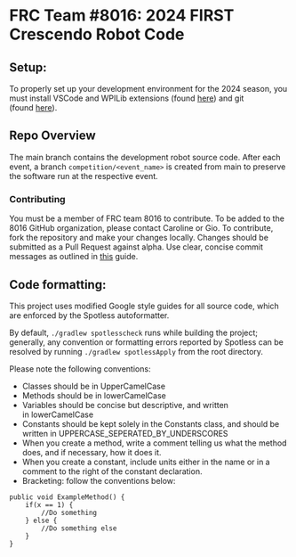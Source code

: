 # **FRC Team #8016: 2024 FIRST Crescendo Robot Code**

## **Setup:**

To properly set up your development environment for the 2024 season, you must install VSCode and WPILib extensions (found [here](https://docs.wpilib.org/en/stable/docs/zero-to-robot/step-2/wpilib-setup.html)) and git (found [here](https://git-scm.com/)).

## **Repo Overview**

The main branch contains the development robot source code. After each event, a branch ``competition/<event_name>`` is created from main to preserve the software run at the respective event.

### **Contributing**

You must be a member of FRC team 8016 to contribute. To be added to the 8016 GitHub organization, please contact Caroline or Gio. To contribute, fork the repository and make your changes locally. Changes should be submitted as a Pull Request against alpha. Use clear, concise commit messages as outlined in [this](https://cbea.ms/git-commit/#seven-rules) guide.

## **Code formatting:**

This project uses modified Google style guides for all source code, which are enforced by the Spotless autoformatter.

By default, ``./gradlew spotlesscheck`` runs while building the project; generally, any convention or formatting errors reported by Spotless can be resolved by running ``./gradlew spotlessApply`` from the root directory.

Please note the following conventions:

- Classes should be in UpperCamelCase
- Methods should be in lowerCamelCase
- Variables should be concise but descriptive, and written in lowerCamelCase
- Constants should be kept solely in the Constants class, and should be written in UPPERCASE_SEPERATED_BY_UNDERSCORES
- When you create a method, write a comment telling us what the method does, and if necessary, how it does it.
- When you create a constant, include units either in the name or in a comment to the right of the constant declaration.
- Bracketing: follow the conventions below:
```
public void ExampleMethod() {
    if(x == 1) {
        //Do something
    } else {
        //Do something else
    }
}
```
